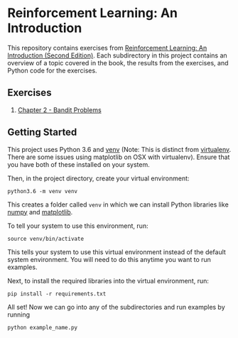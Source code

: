 # Reinforcement Learning: An Introduction

This repository contains exercises from [Reinforcement Learning: An Introduction (Second Edition)](https://mitpress.mit.edu/books/reinforcement-learning).
Each subdirectory in this project contains an overview of a topic covered
in the book, the results from the exercises, and Python code for the exercises.

## Exercises

1. [Chapter 2 - Bandit Problems](./bandit_problems)

## Getting Started
This project uses Python 3.6 and [venv](https://docs.python.org/3/library/venv.html)
(Note: This is distinct from [virtualenv](https://virtualenv.pypa.io/en/stable/). There
are some issues using matplotlib on OSX with virtualenv).
Ensure that you have both of these installed on your system.

Then, in the project directory, create your virtual environment:
```
python3.6 -m venv venv
```
This creates a folder called `venv` in which we can install Python libraries
like [numpy](http://www.numpy.org/) and [matplotlib](http://matplotlib.org/).

To tell your system to use this environment, run:
```
source venv/bin/activate
```
This tells your system to use this virtual environment instead of the default system environment.
You will need to do this anytime you want to run examples.


Next, to install the required libraries into the virtual environment, run:
```
pip install -r requirements.txt
```

All set! Now we can go into any of the subdirectories and run examples by running
```
python example_name.py
```
